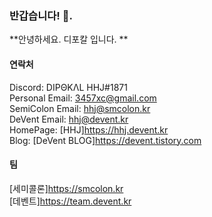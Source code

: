 ### 반갑습니다! 👋. 
**안녕하세요. 디포칼 입니다. ** 

#### 연락처
Discord: DIPΘKΛL HHJ#1871  
Personal Email: 3457xc@gmail.com  
SemiColon Email: hhj@smcolon.kr  
DeVent Email: hhj@devent.kr  
HomePage: [HHJ]<https://hhj.devent.kr>  
Blog: [DeVent BLOG]<https://devent.tistory.com>  


#### 팀
[세미콜론]<https://smcolon.kr>  
[데벤트]<https://team.devent.kr>  


<!--
**DipokalLab/DipokalLab** is a ✨ _special_ ✨ repository because its `README.md` (this file) appears on your GitHub profile.

Here are some ideas to get you started:

- 🔭 I’m currently working on ...
- 🌱 I’m currently learning ...
- 👯 I’m looking to collaborate on ...
- 🤔 I’m looking for help with ...
- 💬 Ask me about ...
- 📫 How to reach me: ...
- 😄 Pronouns: ...
- ⚡ Fun fact: ...
-->
